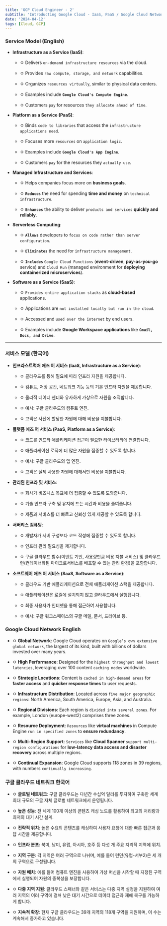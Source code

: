 ```yaml
---
title: 'GCP Cloud Engineer - 2'
subtitle: 'Introducting Google Cloud - IaaS, PaaS / Google Cloud Network'
date: '2024-04-12'
tags: [Cloud, GCP]
---
```


### Service Model (English)

- **Infrastructure as a Service (IaaS)**:
  
  - ㅇ Delivers `on-demand infrastructure resources` via the cloud.
  
  - ㅇ Provides `raw compute, storage, and network` capabilities.

  - ㅇ Organizes `resources virtually`, similar to physical data centers.

  - ㅇ Examples include **`Google Cloud's Compute Engine`**.

  - ㅇ Customers `pay` for resources `they allocate ahead of time`.

- **Platform as a Service (PaaS)**:
  
  - ㅇ Binds `code to libraries` that access the `infrastructure applications need`.
  
  - ㅇ Focuses more `resources` on `application logic`.
  
  - ㅇ Examples include **`Google Cloud's App Engine`**.
  
  - ㅇ Customers `pay` for the resources they `actually use`.

- **Managed Infrastructure and Services**:
  
  - ㅇ Helps companies focus more on **business goals**.
  
  - ㅇ **`Reduces`** the need for spending **time and money** on `technical infrastructure`.
  
  - ㅇ **`Enhances`** the ability to deliver `products and services` **quickly and reliably**.

- **Serverless Computing**:

  - ㅇ **`Allows`** developers to `focus on code rather than server configuration`.
  
  - ㅇ **`Eliminates`** the need for `infrastructure management`.
  
  - ㅇ **`Includes`** `Google Cloud Functions` (**event-driven**, **pay-as-you-go** service) and `Cloud Run` (managed environment for **deploying containerized microservices**).

- **Software as a Service (SaaS)**:
  
  - ㅇ `Provides entire application stacks` as **cloud-based** applications.
  
  - ㅇ Applications are `not installed locally but run in the cloud`.
  
  - ㅇ Accessed and `used over the internet` by end users.
  
  - ㅇ Examples include **Google Workspace applications** like **`Gmail, Docs, and Drive`**.


-------------

### 서비스 모델 (한국어)

- **인프라스트럭처 애즈 어 서비스 (IaaS, Infrastructure as a Service)**:
  
  - ㅇ 클라우드를 통해 필요에 따라 인프라 자원을 제공합니다.
  
  - ㅇ 컴퓨트, 저장 공간, 네트워크 기능 등의 기본 인프라 자원을 제공합니다.
  
  - ㅇ 물리적 데이터 센터와 유사하게 가상으로 자원을 조직합니다.
  
  - ㅇ 예시: 구글 클라우드의 컴퓨트 엔진.
  
  - ㅇ 고객은 사전에 할당한 자원에 대해 비용을 지불합니다.

- **플랫폼 애즈 어 서비스 (PaaS, Platform as a Service)**:
  
  - ㅇ 코드를 인프라 애플리케이션 접근이 필요한 라이브러리에 연결합니다.
  
  - ㅇ 애플리케이션 로직에 더 많은 자원을 집중할 수 있도록 합니다.
  
  - ㅇ 예시: 구글 클라우드의 앱 엔진.
  
  - ㅇ 고객은 실제 사용한 자원에 대해서만 비용을 지불합니다.

- **관리된 인프라 및 서비스**:
  
  - ㅇ 회사가 비즈니스 목표에 더 집중할 수 있도록 도와줍니다.
  
  - ㅇ 기술 인프라 구축 및 유지에 드는 시간과 비용을 줄여줍니다.
  
  - ㅇ 제품과 서비스를 더 빠르고 신뢰성 있게 제공할 수 있도록 합니다.

- **서버리스 컴퓨팅**:
  
  - ㅇ 개발자가 서버 구성보다 코드 작성에 집중할 수 있도록 합니다.
  
  - ㅇ 인프라 관리 필요성을 제거합니다.
  
  - ㅇ 구글 클라우드 함수(이벤트 기반, 사용량만큼 비용 지불 서비스) 및 클라우드 런(컨테이너화된 마이크로서비스를 
  배포할 수 있는 관리 환경)을 포함합니다.

- **소프트웨어 애즈 어 서비스 (SaaS, Software as a Service)**:
  
  - ㅇ 클라우드 기반 애플리케이션으로 전체 애플리케이션 스택을 제공합니다.
  
  - ㅇ 애플리케이션은 로컬에 설치되지 않고 클라우드에서 실행됩니다.
  
  - ㅇ 최종 사용자가 인터넷을 통해 접근하여 사용합니다.
  
  - ㅇ 예시: 구글 워크스페이스의 구글 메일, 문서, 드라이브 등.

### Google Cloud Network English

- ㅇ **Global Network**: Google Cloud operates on `Google’s own extensive global network`, the largest of its kind, built with billions of dollars invested over many years.

- ㅇ **High Performance**: Designed for the `highest throughput and lowest latencies`, leveraging over 100 content `caching nodes` worldwide.

- ㅇ **Strategic Locations**: Content is `cached in high-demand areas` for **faster access** and **quicker response times** to user requests.

- ㅇ **Infrastructure Distribution**: Located across `five major geographic regions`: North America, South America, Europe, Asia, and Australia.

- ㅇ **Regional Divisions**: Each region is `divided into several zones`. For example, London (europe-west2) comprises three zones.

- ㅇ **Resource Deployment**: `Resources` like **virtual machines** in Compute Engine `run in specified zones` to **ensure redundancy**.

- ㅇ **Multi-Region Support**: `Services` like **Cloud Spanner** `support multi-region configurations` for **low-latency data access and disaster recovery** across multiple regions.

- ㅇ **Continual Expansion**: Google Cloud supports 118 zones in 39 regions, with numbers `continually increasing`.

### 구글 클라우드 네트워크 한국어

- ㅇ **글로벌 네트워크**: 구글 클라우드는 다년간 수십억 달러를 투자하여 구축한 세계 최대 규모의 구글 자체 글로벌 네트워크에서 운영됩니다.

- ㅇ **높은 성능**: 전 세계 100개 이상의 콘텐츠 캐싱 노드를 활용하여 최고의 처리량과 최저의 대기 시간 설계.

- ㅇ **전략적 위치**: 높은 수요의 콘텐츠를 캐싱하여 사용자 요청에 대한 빠른 접근과 응답 시간을 제공합니다.

- ㅇ **인프라 분포**: 북미, 남미, 유럽, 아시아, 호주 등 다섯 개 주요 지리적 지역에 위치.

- ㅇ **지역 구분**: 각 지역은 여러 구역으로 나뉘며, 예를 들어 런던(유럽-서부2)은 세 개의 구역으로 구성됩니다.

- ㅇ **자원 배치**: 예를 들어 컴퓨트 엔진을 사용하여 가상 머신을 시작할 때 지정된 구역에서 실행되어 자원의 중복성을 보장합니다.

- ㅇ **다중 지역 지원**: 클라우드 스패너와 같은 서비스는 다중 지역 설정을 지원하여 여러 지역의 여러 구역에 걸쳐 낮은 대기 시간으로 데이터 접근과 재해 복구를 가능하게 합니다.

- ㅇ **지속적 확장**: 현재 구글 클라우드는 39개 지역의 118개 구역을 지원하며, 이 수는 계속해서 증가하고 있습니다.